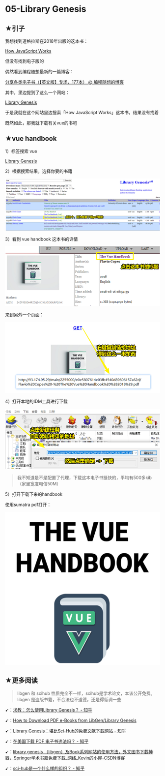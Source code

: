 # 05-Library Genesis

## ★引子

我想找到道格拉斯在2018年出版的这本书：

[How JavaScript Works](https://howjavascriptworks.com/)

但没有找到电子版的

偶然看到编程随想最新的一篇博客：

[分享各类电子书（【英文版】专场，177本） @ 编程随想的博客](https://program-think.blogspot.com/2020/03/share-books.html)

其中，里边提到了这么一个网站：

[Library Genesis](https://libgen.is/)

于是我就在这个网站里边搜索「How JavaScript Works」这本书，结果没有找着

既然如此，那我就下载有关vue的书吧

## ★vue handbook

1）标签搜索 vue

[Library Genesis](http://libgen.is/search.php?req=vue&open=0&res=25&view=simple&phrase=1&column=tags)

2）根据搜索结果，选择你要的书籍

![handbook](assets/img/2020-03-21-11-22-14.png)

3）看到 vue handbook 这本书的详情

![title](assets/img/2020-03-21-11-24-04.png)

来到另外一个页面：

![get url](assets/img/2020-03-21-11-25-53.png)

4）打开本地的IDM工具进行下载

![下载](assets/img/2020-03-21-11-28-30.png)

> 我不知道是不是配置了代理，下载这本电子书挺快的，平均有500多kib（家里宽度电信50M）

5）打开下载下来的handbook

使用sumatra pdf打开：

![handbook](assets/img/2020-03-21-11-32-10.png)

## ★更多阅读

> libgen 和 scihub 性质完全不一样，scihub是学术论文，本该公开免费。libgen 是盗版书籍，不合法也不道德，还是得低调一些

➹：[求教：怎么使用Library Genesis？ - 知乎](https://www.zhihu.com/question/34072517)

➹：[How to Download PDF e-Books from LibGen/Library Genesis](https://www.easepdf.com/topics/download-pdf-ebooks-library-genesis.html)

➹：[Library Genesis：堪比Sci-Hub的免费文献下载网站 - 知乎](https://zhuanlan.zhihu.com/p/33208471)

➹：[在美国下载 PDF 电子书违法吗？ - 知乎](https://www.zhihu.com/question/22300873)

➹：[library genesis （libgen）及Book系列网站的使用方法，外文图书下载神器，Springer学术书籍免费下载_网络_Kevin的小屋-CSDN博客](https://blog.csdn.net/chichuhe/article/details/83055468)

➹：[sci-hub是一个什么样的组织？ - 知乎](https://www.zhihu.com/question/37843953)





